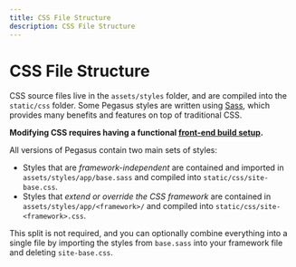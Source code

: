 ```yaml
---
title: CSS File Structure
description: CSS File Structure
---
```


# CSS File Structure

CSS source files live in the `assets/styles` folder, and are compiled into the `static/css` folder.
Some Pegasus styles are written using [Sass](https://sass-lang.com/), which provides many benefits
and features on top of traditional CSS.

**Modifying CSS requires having a functional [front-end build setup](/front-end/overview.md).**

All versions of Pegasus contain two main sets of styles:

- Styles that are *framework-independent* are contained and imported in `assets/styles/app/base.sass` 
  and compiled into `static/css/site-base.css`.
- Styles that *extend or override the CSS framework* are contained in `assets/styles/app/<framework>/`
  and compiled into `static/css/site-<framework>.css`.

This split is not required, and you can optionally combine everything into a single file by importing the styles 
from `base.sass` into your framework file and deleting `site-base.css`.

